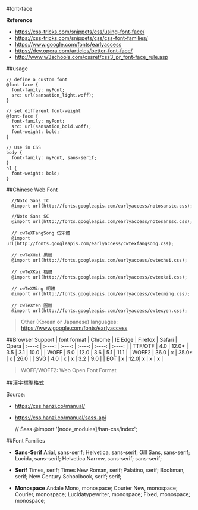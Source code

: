 #font-face

**Reference**
 - https://css-tricks.com/snippets/css/using-font-face/
 - https://css-tricks.com/snippets/css/css-font-families/
 - https://www.google.com/fonts/earlyaccess
 - https://dev.opera.com/articles/better-font-face/
 - http://www.w3schools.com/cssref/css3_pr_font-face_rule.asp

##usage

    // define a custom font
    @font-face {
      font-family: myFont;
      src: url(sansation_light.woff);
    }
    
    // set different font-weight
    @font-face {
      font-family: myFont;
      src: url(sansation_bold.woff);
      font-weight: bold;
    }
    
    // Use in CSS
    body {
      font-family: myFont, sans-serif;
    }
    h1 {
      font-weight: bold;
    }


##Chinese Web Font

      //Noto Sans TC
      @import url(http://fonts.googleapis.com/earlyaccess/notosanstc.css);
      
      //Noto Sans SC
      @import url(http://fonts.googleapis.com/earlyaccess/notosanssc.css);
      
      // cwTeXFangSong 仿宋體
      @import url(http://fonts.googleapis.com/earlyaccess/cwtexfangsong.css);
      
      // cwTeXHei 黑體
      @import url(http://fonts.googleapis.com/earlyaccess/cwtexhei.css);

      // cwTeXKai 楷體
      @import url(http://fonts.googleapis.com/earlyaccess/cwtexkai.css);
      
      // cwTeXMing 明體
      @import url(http://fonts.googleapis.com/earlyaccess/cwtexming.css);
      
      // cwTeXYen 圓體
      @import url(http://fonts.googleapis.com/earlyaccess/cwtexyen.css);
      
> Other (Korean or Japanese) languages: https://www.google.com/fonts/earlyaccess


##Browser Support
|  font format   |   Chrome  |  IE Edge  |  Firefox  |  Safari  | Opera
| :----: | :----: | :----: | :----: | :----: | :----: |
| TTF/OTF | 4.0 | 12.0* | 3.5 | 3.1 | 10.0 |
| WOFF | 5.0 | 12.0 | 3.6 | 5.1 | 11.1 |
| WOFF2 | 36.0 | x | 35.0* | x | 26.0 |
| SVG | 4.0 | x | x | 3.2 | 9.0 |
| EOT | x | 12.0| x | x | x |

> WOFF/WOFF2: Web Open Font Format

##漢字標準格式

Source: 
* https://css.hanzi.co/manual/
* https://css.hanzi.co/manual/sass-api


    // Sass
    @import '[node_modules]/han-css/index';




##Font Families

 - **Sans-Serif**
Arial, sans-serif;
Helvetica, sans-serif;
Gill Sans, sans-serif;
Lucida, sans-serif;
Helvetica Narrow, sans-serif;
sans-serif;

 - **Serif**
Times, serif;
Times New Roman, serif;
Palatino, serif;
Bookman, serif;
New Century Schoolbook, serif;
serif;

 - **Monospace**
Andale Mono, monospace;
Courier New, monospace;
Courier, monospace;
Lucidatypewriter, monospace;
Fixed, monospace;
monospace;